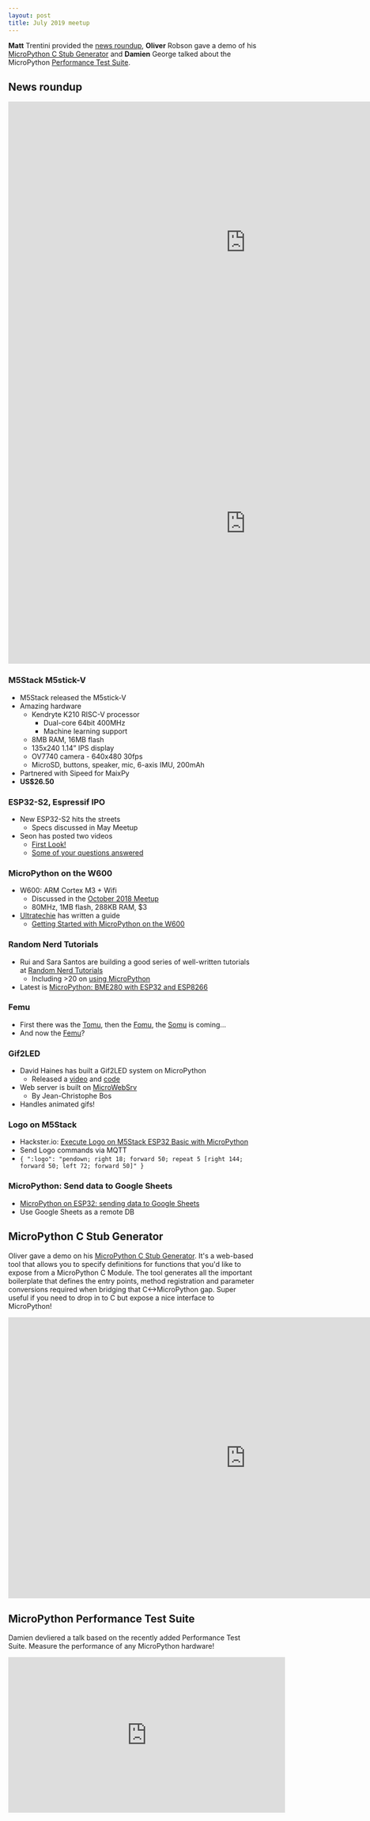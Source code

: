 ```yaml
---
layout: post
title: July 2019 meetup
---
```


**Matt** Trentini provided the [news roundup](#News-roundup), **Oliver** Robson gave a demo of his [MicroPython C Stub Generator](#StubGenerator) and **Damien** George talked about the MicroPython [Performance Test Suite](#PerfTestSuite).

## News roundup
<a name="News-roundup"></a>
<iframe src="https://docs.google.com/presentation/d/e/2PACX-1vTjZGcyIzB64nlNtgmbOQY_6hPz23T_XBwNtlyUmz3CJ6ab2XjKDZ96z-jXSOvhG59VkM_tkCj3Vw43/embed?start=false&loop=false&delayms=3000" frameborder="0" width="960" height="569" allowfullscreen="true" mozallowfullscreen="true" webkitallowfullscreen="true"></iframe>

<iframe width="960" height="569" src="https://www.youtube.com/embed/mFXUUHKrJa0" frameborder="0" allow="accelerometer; autoplay; encrypted-media; gyroscope; picture-in-picture" allowfullscreen></iframe>

### M5Stack M5stick-V
* M5Stack released the M5stick-V
* Amazing hardware
  - Kendryte K210 RISC-V processor
    - Dual-core 64bit 400MHz
    - Machine learning support
  - 8MB RAM, 16MB flash
  - 135x240 1.14” IPS display
  - OV7740 camera - 640x480 30fps 
  - MicroSD, buttons, speaker, mic, 6-axis IMU, 200mAh
* Partnered with Sipeed for MaixPy
* **US$26.50**

### ESP32-S2, Espressif IPO
* New ESP32-S2 hits the streets
  - Specs discussed in May Meetup
* Seon has posted two videos
  - [First Look!](https://www.youtube.com/watch?v=9ISrim7kQSY)
  - [Some of your questions answered](https://www.youtube.com/watch?v=yz06LobIS-g&t=3s)
  
### MicroPython on the W600
* W600: ARM Cortex M3 + Wifi
  - Discussed in the [October 2018 Meetup](https://melbournemicropythonmeetup.github.io/October-2018-Meetup/)
  - 80MHz, 1MB flash, 288KB RAM, $3
* [Ultratechie](https://twitter.com/ultratechie) has written a guide
  - [Getting Started with MicroPython on the W600](http://www.ultratechie.com/projects/w600-micropython/)

### Random Nerd Tutorials
* Rui and Sara Santos are building a good series of well-written tutorials at [Random Nerd Tutorials](https://randomnerdtutorials.com/)
  - Including >20 on [using MicroPython](https://randomnerdtutorials.com/category/0-esp32-micropython/)
* Latest is [MicroPython: BME280 with ESP32 and ESP8266](https://randomnerdtutorials.com/micropython-bme280-esp32-esp8266/)

### Femu
* First there was the [Tomu](https://tomu.im/), then the [Fomu](https://www.crowdsupply.com/sutajio-kosagi/fomu), the [Somu](https://www.crowdsupply.com/solokeys/somu) is coming…
* And now the [Femu](https://twitter.com/femtoduino/status/1153576129875214336)?

### Gif2LED
* David Haines has built a Gif2LED system on MicroPython
  - Released a [video](https://www.youtube.com/watch?v=WdHc40g36GM&feature=youtu.be) and [code](https://github.com/dhainesdev/GIF-to-LED-Matrix)
* Web server is built on [MicroWebSrv](https://github.com/jczic/MicroWebSrv/blob/master/LICENSE.md)
  - By Jean-Christophe Bos
* Handles animated gifs! 

### Logo on M5Stack
* Hackster.io: [Execute Logo on M5Stack ESP32 Basic with MicroPython](https://www.hackster.io/andreas-motzek/execute-logo-on-m5stack-esp32-basic-with-micropython-3713fd)
* Send Logo commands via MQTT
* `{ ":logo": "pendown; right 18; forward 50; repeat 5 [right 144; forward 50; left 72; forward 50]" }`

### MicroPython: Send data to Google Sheets
* [MicroPython on ESP32: sending data to Google Sheets](https://blog.gypsyengineer.com/en/diy-electronics/micropython-on-esp32-sending-data-to-google-sheets.html)
* Use Google Sheets as a remote DB


<a name="StubGenerator"></a>
## MicroPython C Stub Generator
Oliver gave a demo on his [MicroPython C Stub Generator](https://mpy-c-gen.oliverrobson.tech/). It's a web-based tool that allows you to specify definitions for functions that you'd like to expose from a MicroPython C Module. The tool generates all the important boilerplate that defines the entry points, method registration and parameter conversions required when bridging that C<->MicroPython gap. Super useful if you need to drop in to C but expose a nice interface to MicroPython!

<iframe width="960" height="569" src="https://www.youtube.com/embed/eXSDdADOQXg" frameborder="0" allow="accelerometer; autoplay; encrypted-media; gyroscope; picture-in-picture" allowfullscreen></iframe>

<a name="PerfTestSuite"></a>
## MicroPython Performance Test Suite
Damien devliered a talk based on the recently added Performance Test Suite. Measure the performance of any MicroPython hardware!

<iframe width="560" height="315" src="https://www.youtube.com/embed/HJz1NgH2oGg" frameborder="0" allow="accelerometer; autoplay; encrypted-media; gyroscope; picture-in-picture" allowfullscreen></iframe>
